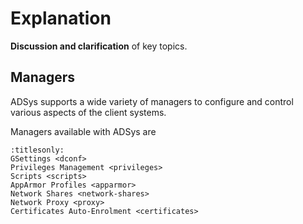 # Explanation

**Discussion and clarification** of key topics.

## Managers

ADSys supports a wide variety of managers to configure and control various aspects of the client systems.

Managers available with ADSys are

```{toctree}
:titlesonly:
GSettings <dconf>
Privileges Management <privileges>
Scripts <scripts>
AppArmor Profiles <apparmor>
Network Shares <network-shares>
Network Proxy <proxy>
Certificates Auto-Enrolment <certificates>
```
